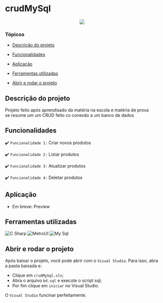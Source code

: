 # crudMySql

<p align="center">
   <img src="http://img.shields.io/static/v1?label=STATUS&message=EM%20DESENVOLVIMENTO&color=RED&style=for-the-badge" #vitrinedev/>
</p>

### Tópicos 

- [Descrição do projeto](#descrição-do-projeto)

- [Funcionalidades](#funcionalidades)

- [Aplicação](#aplicação)

- [Ferramentas utilizadas](#ferramentas-utilizadas)

- [Abrir e rodar o projeto](#abrir-e-rodar-o-projeto)

## Descrição do projeto 

<p align="justify">
 Projeto feito após aprendisado da matéria na escola e matéria de prova </br>
 se resume um um CRUD feito co conexão a um banco de dados
</p>

## Funcionalidades

:heavy_check_mark: `Funcionalidade 1:` Criar novos produtos

:heavy_check_mark: `Funcionalidade 2:` Listar produtos

:heavy_check_mark: `Funcionalidade 3:` Atualizar produtos

:heavy_check_mark: `Funcionalidade 4:` Deletar produtos

## Aplicação

* Em breve: Preview

###

## Ferramentas utilizadas
![C Sharp](https://img.shields.io/badge/-CSharp-239120?&logo=csharp&logoColor=ffffff)
![MetroUI](https://img.shields.io/badge/-MetroUi-004880?&logo=nuget&logoColor=ffffff)
![My Sql](https://img.shields.io/badge/-MySql-4479A1?&logo=mysql&logoColor=ffffff)

## Abrir e rodar o projeto

Após baixar o projeto, você pode abrir com o `Visual Studio`. Para isso, abra a pasta baixada e:

- Clique em `crudMySql.sln`;
- Abra o arquivo `bd.sql` e execute o script sql;
- Por fim clique em `iniciar` no Visual Studio.

O `Visual Studio` funcinar perfeitamente.
